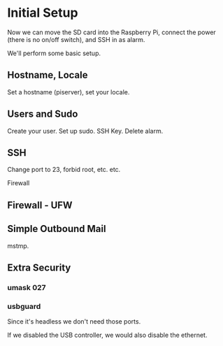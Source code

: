 # Initial Setup

Now we can move the SD card into the Raspberry Pi, connect the power \(there is no on/off switch\), and SSH in as alarm.

We'll perform some basic setup.

## Hostname, Locale

Set a hostname \(piserver\), set your locale.

## Users and Sudo

Create your user. Set up sudo. SSH Key. Delete alarm.

## SSH

Change port to 23, forbid root, etc. etc.

Firewall

## Firewall - UFW

## Simple Outbound Mail

mstmp.

## Extra Security

### umask 027

### usbguard

Since it's headless we don't need those ports.

If we disabled the USB controller, we would also disable the ethernet.

